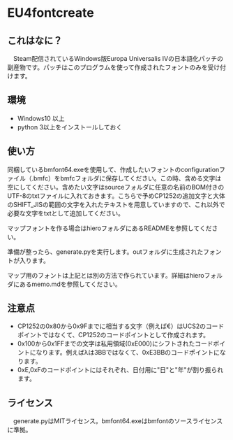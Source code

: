 # EU4fontcreate
## これはなに？
　Steam配信されているWindows版Europa Universalis IVの日本語化パッチの副産物です。パッチはこのプログラムを使って作成されたフォントのみを受け付けます。

## 環境
 - Windows10 以上
 - python 3以上をインストールしておく

## 使い方
 同梱しているbmfont64.exeを使用して、作成したいフォントのconfigurationファイル（.bmfc）をbmfcフォルダに保存してください。この時、含める文字は空にしてください。含めたい文字はsourceフォルダに任意の名前のBOM付きのUTF-8のtxtファイルに入れておきます。こちらで予めCP1252の追加文字と大体のSHIFT_JISの範囲の文字を入れたテキストを用意していますので、これ以外で必要な文字をtxtとして追加してください。

マップフォントを作る場合はhieroフォルダにあるREADMEを参照してください。

 準備が整ったら、generate.pyを実行します。outフォルダに生成されたフォントが入ります。

マップ用のフォントは上記とは別の方法で作られています。詳細はhieroフォルダにあるmemo.mdを参照してください。

## 注意点

- CP1252の0x80から0x9Fまでに相当する文字（例えば€）はUCS2のコードポイントではなくて、CP1252のコードポイントとして作成されます。
- 0x100から0x1FFまでの文字は私用領域(0xE000)にシフトされたコードポイントになります。例えばλは3BBではなくて、0xE3BBのコードポイントになります。
- 0xE,0xFのコードポイントにはそれぞれ、日付用に"日"と"年"が割り振られます。

## ライセンス
　generate.pyはMITライセンス。bmfont64.exeはbmfontのソースライセンスに準拠。
